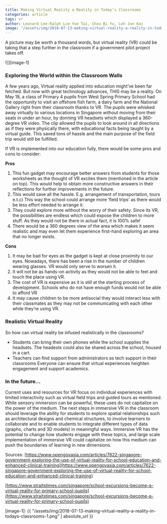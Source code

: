 ```yaml
---
title: Making Virtual Reality a Reality in Today’s Classrooms
categories: article
tags: vr
author: Leonard Lee-Ralph Lim Yue Tai, Chou Bi Yu, Loh Jun Kai
image: "/assets/img/2018-07-13-making-virtual-reality-a-reality-in-todays-classrooms-preview.png"
---
```


A picture may be worth a thousand words, but virtual reality (VR) could be taking that a step further in the classroom if a government pilot project takes off. 

![][image-1]

### Exploring the World within the Classroom Walls

A few years ago, Virtual reality applied into education might’ve been far fetched. But now with great technology advances, THIS may be a reality. On May 18, a class of Primary 4 pupils from West Spring Primary School had the opportunity to visit an offshore fish farm, a dairy farm and the National Gallery right from their classroom thanks to VR. The pupils were whisked away virtually to various locations in Singapore without moving from their seats in under an hour, by donning VR headsets which displayed a 360-degree VR video. The clip allowed the pupils to look around in all directions as if they were physically there, with educational facts being taught by a virtual guide. This saved tons of hassle and the main purpose of the field trip would still be fulfilled.

If VR is implemented into our education fully, there would be some pros and cons to consider:

**Pros**

1. This fun gadget may encourage better answers from students for those worksheets as the thought of VR excites them (mentioned in the article on top). This would help to obtain more constructive answers in their reflections for further improvements in the future.
2. This would save all the hassle. E.g. arrangement of transportation, tours e.t.c) This way the school could arrange more ‘field trips’ as there would be less effort needed to arrange it.
3. They could explore more without the worry of their safety. Since its VR, the possibilities are endless which could expose the children to more stuff. As they would not be there in actual fact, it is 100% safe!
4. There would be a 360 degrees view of the area which makes it seem realistic and may even let them experience first-hand exploring an area that no longer exists.

**Cons**

1. It may be bad for eyes as the gadget is kept at close proximity to our eyes. Nowadays, there has been a rise in the number of children wearing glasses. VR would only serve to worsen it.
2. It will not be as hands-on activity as they would not be able to feel and touch the place using VR. 
3. The cost of VR is expensive as it is still at the starting process of development.  Schools who do not have enough funds would not be able to afford VR
4. It may cause children to be more antisocial they would interact less with their classmates as they may not be communicating with each other while they’re using VR.

### Realistic Virtual Reality
So how can virtual reality be infused realistically in the classrooms?

- Students can bring their own phones while the school supplies the headsets. The headests could also be shared across the school, housed in a cart.
- Teachers can find support from administrators as tech support in their classrooms
Everyone can ensure that virtual experiences heighten engagement and support academics.

### In the future…
Current uses and resources for VR focus on individual experiences with limited interactivity such as virtual field trips and guided tours as mentioned. While sensory immersion can be powerful, these uses do not capitalize on the power of the medium. The next steps in immersive VR in the classroom should leverage the ability for students to explore spatial relationships such as architectural designs and chemical structures, to involve learners to collaborate and to enable students to integrate different types of data (graphs, charts and 3D models) in meaningful ways. Immersive VR has the potential to change how students engage with these topics, and large scale implementation of immersive VR could capitalize on how this medium can push the boundaries of learning in new dimensions.

Sources:
[https://www.opengovasia.com/articles/7622-singapore-government-exploring-the-use-of-virtual-reality-for-school-education-and-enhanced-clinical-training](https://www.opengovasia.com/articles/7622-singapore-government-exploring-the-use-of-virtual-reality-for-school-education-and-enhanced-clinical-training)

[https://www.straitstimes.com/singapore/school-excursions-become-a-virtual-reality-for-primary-school-pupils](https://www.straitstimes.com/singapore/school-excursions-become-a-virtual-reality-for-primary-school-pupils)

[image-1]: {{ "/assets/img/2018-07-13-making-virtual-reality-a-reality-in-todays-classrooms-1.png" | absolute_url }}
